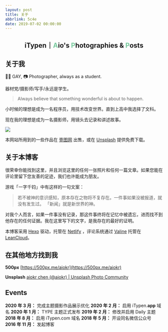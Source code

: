 ```yaml
---
layout: post
title: 关于
abbrlink: 5c4e
date: 2019-07-02 00:00:00
---
```

<h2 style="text-align: center !important;">
iTypen｜<span>A</span>io's <span>P</span>hotographies & <span>P</span>osts
</h2>

<style>
  h2 span {
    color: #77C99D;
  }
</style>

## 关于我

🏳‍🌈 GAY, 📷 Photographer, always as a student.

器材党/摄影师/写手/永远是学生。

> Always believe that something wonderful is about to happen.

小时候的理想是成为一名程序员，用技术改变世界。直到上高中我选择了文科。

现在我的理想是成为一名摄影师，用镜头去记录和讲述故事。

![](https://imgur.lzmun.com/picgo/20200228232723.jpg_/fw/1280)

本网站所用到的一些作品在 [壹图网](https://www.1tu.com/homepage-aiokr-1.html) 出售，或在 [Unsplash](https://unsplash.com/@aiokr) 提供免费下载。

## 关于本博客

很荣幸你能找到这里，并且浏览这里的任何一张照片和任何一篇文章。如果您能在评论里留下您友善的足迹，我们也许能成为朋友。

游戏「一字千钧」中有这样的一句文案：

> 若不被神的意识感知，原本存在之物将不复存在。一件事如果没被报道，就没有发生过。 「新闻」就是新世界的神。

对我个人而言，如果一件事没有记录，那这件事终将在记忆中被遗忘，进而找不到他存在的任何证据。我在这里写下的文字，是我存在的最好的证明。

本博客采用 [Hexo](https://hexo.io/zh-cn/) 驱动，托管在 [Netlify](https://www.netlify.com/) ，评论系统通过 [Valine](https://valine.js.org/) 托管在 [LeanCloud](https://www.leancloud.cn/)。

## 在其他地方找到我

**500px** [https://500px.me/aiokr](https://500px.me/aiokr)

**Unsplash** [aiokr chen (@aiokr) | Unsplash Photo Community](https://unsplash.com/@aiokr)

## Events

**2020 年 3 月：** 完成主题摄影作品展示优化
**2020 年 2 月：** 启用 iTypen.**app** 域名
**2020 年 1 月：** TYPE 主题正式发布
**2019 年 2 月：** 修改并启用 Daily 主题
**2018 年 8 月：** 启用 iTypen.com 域名
**2018 年 5 月：** 开设同名微信公众号
**2016 年 11 月：** 发起博客
